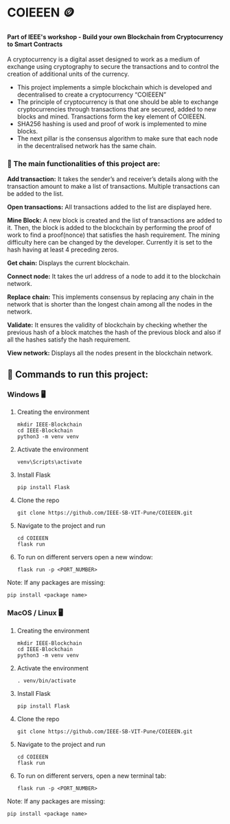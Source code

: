 # COIEEEN :coin:
#### Part of IEEE's workshop - Build your own Blockchain from Cryptocurrency to Smart Contracts

A cryptocurrency is a digital asset designed to work as a medium of exchange using cryptography to secure the transactions and to control the creation of additional units of the currency.
- This project implements a simple blockchain which is developed and decentralised to create a cryptocurrency “COIEEEN”
- The principle of cryptocurrency is that one should be able to exchange cryptocurrencies through transactions that are secured, added to new blocks and mined. Transactions form the key element of COIEEEN.
- SHA256 hashing is used and proof of work is implemented to mine blocks.
- The next pillar is the consensus algorithm to make sure that each node in the decentralised network has the same chain. 


### :round_pushpin: The main functionalities of this project are:

**Add transaction:** It takes the sender’s and receiver’s details along with the transaction amount to make a list of transactions. Multiple transactions can be added to the list.

**Open transactions:** All transactions added to the list are displayed here.

**Mine Block:** A new block is created and the list of transactions are added to it. Then, the block is added to the blockchain by performing the proof of work to find a proof(nonce) that satisfies the hash requirement. The mining difficulty here can be changed by the developer. Currently it is set to the hash having at least 4 preceding zeros.

**Get chain:** Displays the current blockchain.

**Connect node:** It takes the url address of a node to add it to the blockchain network.

**Replace chain:** This implements consensus by replacing any chain in the network that is shorter than the longest chain among all the nodes in the network.

**Validate:** It ensures the validity of blockchain by checking whether the previous hash of a block matches the hash of the previous block and also if all the hashes satisfy the hash requirement.

**View network:** Displays all the nodes present in the blockchain network.




## :round_pushpin: Commands to run this project:

### Windows :desktop_computer:

1. Creating the environment 
    ```
    mkdir IEEE-Blockchain 
    cd IEEE-Blockchain 
    python3 -m venv venv
    ```

2. Activate the environment 
   ```
   venv\Scripts\activate
   ```

3. Install Flask 
   ```
   pip install Flask
   ```

4. Clone the repo
   ```
   git clone https://github.com/IEEE-SB-VIT-Pune/COIEEEN.git
   ```

5. Navigate to the project and run
    ```
    cd COIEEEN
    flask run
    ```

6. To run on different servers open a new window:
   ```
   flask run -p <PORT_NUMBER>
   ```

Note: If any packages are missing:
   ```
   pip install <package name>
   ``` 

  
  
  
  
  
### MacOS / Linux :desktop_computer:

1. Creating the environment 
    ```
    mkdir IEEE-Blockchain 
    cd IEEE-Blockchain 
    python3 -m venv venv
    ``` 

2. Activate the environment 
   ```
   . venv/bin/activate
   ``` 

3. Install Flask 
   ```
   pip install Flask
   ```

4. Clone the repo
   ```
   git clone https://github.com/IEEE-SB-VIT-Pune/COIEEEN.git
   ```

5. Navigate to the project and run
    ```
    cd COIEEEN
    flask run
    ```

6. To run on different servers, open a new terminal tab:
   ```
   flask run -p <PORT_NUMBER>
   ```


Note: If any packages are missing:
   ```
   pip install <package name>
   ```




